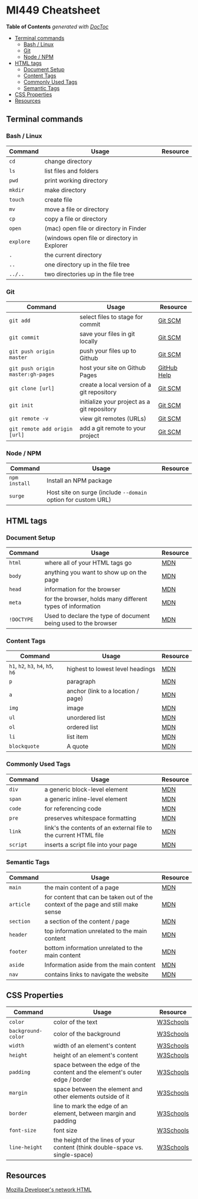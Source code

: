 # MI449 Cheatsheet

<!-- START doctoc generated TOC please keep comment here to allow auto update -->
<!-- DON'T EDIT THIS SECTION, INSTEAD RE-RUN doctoc TO UPDATE -->
**Table of Contents**  *generated with [DocToc](https://github.com/thlorenz/doctoc)*

- [Terminal commands](#terminal-commands)
  - [Bash / Linux](#bash--linux)
  - [Git](#git)
  - [Node / NPM](#node--npm)
- [HTML tags](#html-tags)
  - [Document Setup](#document-setup)
  - [Content Tags](#content-tags)
  - [Commonly Used Tags](#commonly-used-tags)
  - [Semantic Tags](#semantic-tags)
- [CSS Properties](#css-properties)
- [Resources](#resources)

<!-- END doctoc generated TOC please keep comment here to allow auto update -->

## Terminal commands

### Bash / Linux

Command | Usage | Resource
----- | ----- | -----
`cd`	| change directory
`ls`	| list files and folders
`pwd`	| print working directory
`mkdir`	| make directory
`touch`	| create file
`mv`	| move a file or directory
`cp`	| copy a file or directory
`open`  | (mac)	open file or directory in Finder
`explore` | (windows	open file or directory in Explorer
`.`	    | the current directory
`..`	| one directory up in the file tree
`../..`	| two directories up in the file tree

### Git

Command | Usage | Resource
----- | ----- | -----
`git add`	        | select files to stage for commit | [Git SCM](https://git-scm.com/docs/git-add)
`git commit`    	| save your files in git locally | [Git SCM](https://git-scm.com/docs/git-commit)
`git push origin master`        	| push your files up to Github | [Git SCM](https://git-scm.com/docs/git-push)
`git push origin master:gh-pages`	| host your site on Github Pages | [GitHub Help](https://help.github.com/articles/creating-project-pages-using-the-command-line/)
`git clone [url]`   | create a local version of a git repository | [Git SCM](https://git-scm.com/docs/git-clone)
`git init`	        | initialize your project as a git repository | [Git SCM](https://git-scm.com/docs/git-init)
`git remote -v`	    | view git remotes (URLs) | [Git SCM](https://git-scm.com/docs/git-remote)
`git remote add origin [url]`	    | add a git remote to your project | [Git SCM](https://git-scm.com/docs/git-remote)

### Node / NPM

Command | Usage | Resource
----- | ----- | -----
`npm install` | Install an NPM package
`surge` | Host site on surge (include `--domain` option for custom URL)

## HTML tags

### Document Setup

Command | Usage | Resource
----- | ----- | -----
`html`	| where all of your HTML tags go | [MDN](https://developer.mozilla.org/en-US/docs/Web/HTML/Element/html)
`body`	| anything you want to show up on the page | [MDN](https://developer.mozilla.org/en-US/docs/Web/HTML/Element/body)
`head`	| information for the browser | [MDN](https://developer.mozilla.org/en-US/docs/Web/HTML/Element/head)
`meta`	| for the browser, holds many different types of information | [MDN](https://developer.mozilla.org/en-US/docs/Web/HTML/Element/meta)
`!DOCTYPE`  | Used to declare the type of document being used to the browser | [MDN](https://developer.mozilla.org/en-US/docs/Glossary/Doctype)

### Content Tags

Command | Usage | Resource
----- | ----- | -----
`h1`, `h2`, `h3`, `h4`, `h5`, `h6`	| highest to lowest level headings | [MDN](https://developer.mozilla.org/en-US/docs/Web/HTML/Element/Heading_Elements)
`p`	| paragraph | [MDN](https://developer.mozilla.org/en-US/docs/Web/HTML/Element/p)
`a`	| anchor (link to a location / page) | [MDN](https://developer.mozilla.org/en-US/docs/Web/HTML/Element/a)
`img`	| image | [MDN](https://developer.mozilla.org/en-US/docs/Web/HTML/Element/img)
`ul`	| unordered list | [MDN](https://developer.mozilla.org/en-US/docs/Web/HTML/Element/ul)
`ol`	| ordered list | [MDN](https://developer.mozilla.org/en-US/docs/Web/HTML/Element/ol)
`li`	| list item | [MDN](https://developer.mozilla.org/en-US/docs/Web/HTML/Element/li)
`blockquote`    | A quote | [MDN](https://developer.mozilla.org/en-US/docs/Web/HTML/Element/blockquote)

### Commonly Used Tags

Command | Usage | Resource
----- | ----- | -----
`div`	| a generic block-level element | [MDN](https://developer.mozilla.org/en-US/docs/Web/HTML/Element/div)
`span`	| a generic inline-level element | [MDN](https://developer.mozilla.org/en-US/docs/Web/HTML/Element/span)
`code`	| for referencing code | [MDN](https://developer.mozilla.org/en-US/docs/Web/HTML/Element/code)
`pre`	| preserves whitespace formatting | [MDN](https://developer.mozilla.org/en-US/docs/Web/HTML/Element/pre)
`link`	| link's the contents of an external file to the current HTML file | [MDN](https://developer.mozilla.org/en-US/docs/Web/HTML/Element/link)
`script`	| inserts a script file into your page | [MDN](https://developer.mozilla.org/en-US/docs/Web/HTML/Element/script)

### Semantic Tags

Command | Usage | Resource
----- | ----- | -----
`main`	| the main content of a page | [MDN](https://developer.mozilla.org/en-US/docs/Web/HTML/Element/main)
`article`	| for content that can be taken out of the context of the page and still make sense | [MDN](https://developer.mozilla.org/en-US/docs/Web/HTML/Element/article)
`section`	| a section of the content / page | [MDN](https://developer.mozilla.org/en-US/docs/Web/HTML/Element/section)
`header`	| top information unrelated to the main content | [MDN](https://developer.mozilla.org/en-US/docs/Web/HTML/Element/header)
`footer`	| bottom information unrelated to the main content | [MDN](https://developer.mozilla.org/en-US/docs/Web/HTML/Element/footer)
`aside`	| Information aside from the main content | [MDN](https://developer.mozilla.org/en-US/docs/Web/HTML/Element/aside)
`nav`	| contains links to navigate the website | [MDN](https://developer.mozilla.org/en-US/docs/Web/HTML/Element/nav)

## CSS Properties

Command | Usage | Resource
----- | ----- | -----
`color`	| color of the text | [W3Schools](https://www.w3schools.com/cssref/pr_text_color.asp)
`background-color`	| color of the background | [W3Schools](https://www.w3schools.com/cssref/pr_background-color.asp)
`width`	| width of an element's content | [W3Schools](https://www.w3schools.com/cssref/pr_dim_width.asp)
`height`	| height of an element's content | [W3Schools](https://www.w3schools.com/cssref/pr_dim_height.asp)
`padding`	| space between the edge of the content and the element's outer edge / border | [W3Schools](https://www.w3schools.com/cssref/pr_padding.asp)
`margin`	| space between the element and other elements outside of it | [W3Schools](https://www.w3schools.com/cssref/pr_margin.asp)
`border`	| line to mark the edge of an element, between margin and padding | [W3Schools](https://www.w3schools.com/cssref/pr_border.asp)
`font-size`	| font size | [W3Schools](https://www.w3schools.com/cssref/pr_font_size.asp)
`line-height`	| the height of the lines of your content (think double-space vs. single-space) | [W3Schools](https://www.w3schools.com/cssref/pr_line_height.asp)

## Resources

[Mozilla Developer's network HTML](https://developer.mozilla.org/en-US/docs/Web/HTML)
